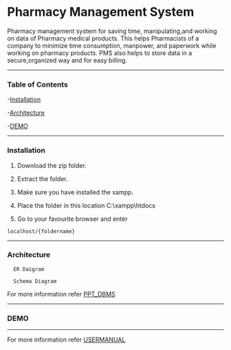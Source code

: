 # Pharmacy Management System
Pharmacy management system for saving time, manipulating,and working on data of Pharmacy medical products. This helps Pharmacists of a company to minimize time consumption, manpower, and paperwork while working on pharmacy products. PMS also helps to store data in a secure,organized way and for easy billing.
* * *
### Table of Contents 
-[Installation](#Installation)

-[Architecture](#Architecture)

-[DEMO](#DEMO)

* * *
### Installation
1. Download the zip folder.

2. Extract the folder.

3. Make sure you have installed the xampp.

4. Place the folder in this location C:\xampp\htdocs

5. Go to your favourite browser and enter
  ```
  localhost/{foldername}
```
* * *
### Architecture
```
  ER Daigram
```

```
  Schema Diagram
```
For more information refer [PPT_DBMS](<PPT_DBMS .pptx>)
* * *
### DEMO 

* * *
For more information refer [USERMANUAL](<USERMANUAL.docx>)
